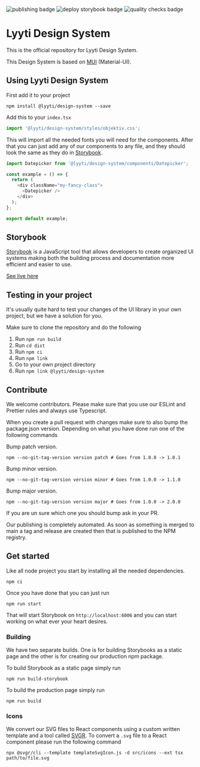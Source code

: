 ![publishing badge](https://github.com/lyytioy/lyyti-design-system/actions/workflows/npm_publish.yml/badge.svg)
![deploy storybook badge](https://github.com/lyytioy/lyyti-design-system/actions/workflows/deploy_storybook.yml/badge.svg)
![quality checks badge](https://github.com/lyytioy/lyyti-design-system/actions/workflows/quality_check.yml/badge.svg)

# Lyyti Design System
This is the official repository for Lyyti Design System.

This Design System is based on [MUI](https://mui.com/) (Material-UI).

## Using Lyyti Design System
First add it to your project
```shell
npm install @lyyti/design-system --save
```

Add this to your `index.tsx`
```javascript
import '@lyyti/design-system/styles/objektiv.css';
```
This will import all the needed fonts you will need for the components. After that you can just add
any of our components to any file, and they should look the same as they do in [Storybook](https://lyytioy.github.io/lyyti-design-system).
```javascript
import Datepicker from '@lyyti/design-system/components/Datepicker';

const example = () => {
  return (
    <div className="my-fancy-class">
      <Datepicker />
    </div>
  );
};

export default example;
```

## Storybook
[Storybook](https://storybook.js.org/) is a JavaScript tool that allows developers to create
organized UI systems making both the building process and documentation more efficient and easier to use.

[See live here](https://lyytioy.github.io/lyyti-design-system)

## Testing in your project
It's usually quite hard to test your changes of the UI library in your own project, but we have a solution for you.

Make sure to clone the repository and do the following
1. Run `npm run build`
2. Run `cd dist`
3. Run `npm ci`
4. Run `npm link`
5. Go to your own project directory
6. Run `npm link @lyyti/design-system`

## Contribute
We welcome contributors. Please make sure that you use our ESLint and Prettier rules and always use
Typescript.

When you create a pull request with changes make sure to also bump the package.json version.
Depending on what you have done run one of the following commands

Bump patch version.
```shell
npm --no-git-tag-version version patch # Goes from 1.0.0 -> 1.0.1
```
Bump minor version.
```shell
npm --no-git-tag-version version minor # Goes from 1.0.0 -> 1.1.0
```
Bump major version.
```shell
npm --no-git-tag-version version major # Goes from 1.0.0 -> 2.0.0
```

If you are un sure which one you should bump ask in your PR.

Our publishing is completely automated. As soon as something is merged to main a tag and release are created
then that is published to the NPM registry.

## Get started
Like all node project you start by installing all the needed dependencies.
```shell
npm ci
```
Once you have done that you can just run
```shell
npm run start
```
That will start Storybook on `http://localhost:6006` and you can start working on what ever your heart desires.

### Building
We have two separate builds. One is for building Storybooks as a static page and the other is for
creating our production npm package.

To build Storybook as a static page simply run
```shell
npm run build-storybook
```

To build the production page simply run
```shell
npm run build
```

### Icons
We convert our SVG files to React components using a custom written template and a tool called [SVGR](https://react-svgr.com/).
To convert a `.svg` file to a React component please run the following command
```shell
npx @svgr/cli --template templateSvgIcon.js -d src/icons --ext tsx path/to/file.svg
```
